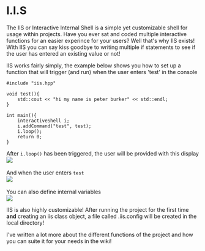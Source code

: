 # I.I.S

The IIS or Interactive Internal Shell is a simple yet customizable shell for usage within projects. 
Have you ever sat and coded multiple interactive functions for an easier experince for your users? Well that's why IIS exists!
With IIS you can say kiss goodbye to writing multiple if statements to see if the user has entered an existing value or not!

IIS works fairly simply, the example below shows you how to set up a function that will trigger (and run) when the user enters 'test' in the console

```
#include "iis.hpp"

void test(){
	std::cout << "hi my name is peter burker" << std::endl;
}

int main(){
	interactiveShell i;
	i.addCommand("test", test);
	i.loop();
	return 0;
}
```
After `i.loop()` has been triggered, the user will be provided with this display<br/>
![](https://github.com/s9rA16Bf4/InteractiveInternalShell/blob/master/pictures/pic1.png)<br/>
<br/>
And when the user enters ``test``<br/>
![](https://github.com/s9rA16Bf4/InteractiveInternalShell/blob/master/pictures/pic2.png)<br/>
<br/>
You can also define internal variables<br/>
![](https://github.com/s9rA16Bf4/InteractiveInternalShell/blob/master/pictures/pic3.png)<br/>

IIS is also highly customizable! After running the project for the first time <b>and</b> creating an iis class object, a file called .iis.config will be created in the local directory!

I've written a lot more about the different functions of the project and how you can suite it for your needs in the wiki!

